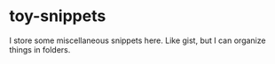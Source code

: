 # toy-snippets
I store some miscellaneous snippets here. Like gist, but I can organize things in folders. 

